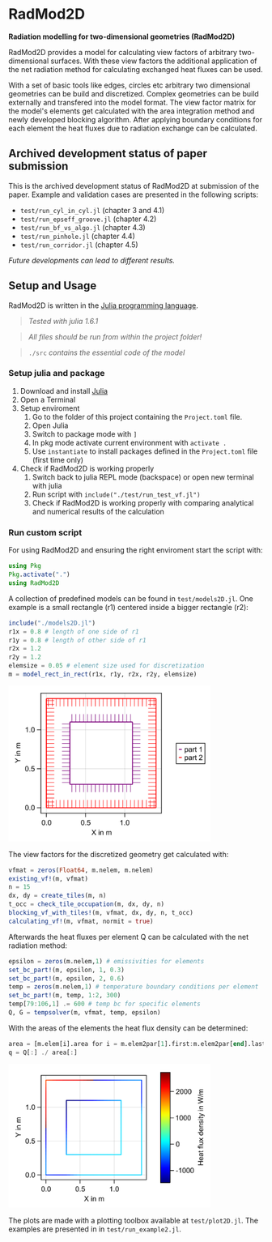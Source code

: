 # RadMod2D

**Radiation modelling for two-dimensional geometries (RadMod2D)**

RadMod2D provides a model for calculating view factors of arbitrary two-dimensional surfaces. With these view factors the additional application of the net radiation method for calculating exchanged heat fluxes can be used.

With a set of basic tools like edges, circles etc arbitrary two dimensional geometries can be build and discretized. Complex geometries can be build externally and transfered into the model format. The view factor matrix for the model's elements get calculated with the area integration method and newly developed blocking algorithm. After applying boundary conditions for each element the heat fluxes due to radiation exchange can be calculated.

## Archived development status of paper submission

This is the archived development status of RadMod2D at submission of the paper.
Example and validation cases are presented in the following scripts:

- `test/run_cyl_in_cyl.jl` (chapter 3 and 4.1)
- `test/run_epseff_groove.jl` (chapter 4.2)
- `test/run_bf_vs_algo.jl` (chapter 4.3)
- `test/run_pinhole.jl` (chapter 4.4)
- `test/run_corridor.jl` (chapter 4.5)

_Future developments can lead to different results._
## Setup and Usage

RadMod2D is written in the [Julia programming language](https://julialang.org/).

> _Tested with julia 1.6.1_

> _All files should be run from within the project folder!_

> `./src` _contains the essential code of the model_

### Setup julia and package

1. Download and install [Julia](https://julialang.org/)
2. Open a Terminal
3. Setup enviroment
    1. Go to the folder of this project containing the `Project.toml` file.
    2. Open Julia
    3. Switch to package mode with  `]`
    4. In pkg mode activate current environment with `activate .`
    5. Use `instantiate` to install packages defined in the `Project.toml` file (first time only)
4. Check if RadMod2D is working properly
    1. Switch back to julia REPL mode (backspace) or open new terminal with julia
    2. Run script with `include("./test/run_test_vf.jl")`
    3. Check if RadMod2D is working properly with comparing analytical and numerical results of the calculation
### Run custom script

For using RadMod2D and ensuring the right enviroment start the script with:
```julia
using Pkg
Pkg.activate(".")
using RadMod2D
```
A collection of predefined models can be found in `test/models2D.jl`. One example is a small rectangle (r1) centered inside a bigger rectangle (r2):
```julia
include("./models2D.jl")
r1x = 0.8 # length of one side of r1
r1y = 0.8 # length of other side of r1
r2x = 1.2
r2y = 1.2
elemsize = 0.05 # element size used for discretization
m = model_rect_in_rect(r1x, r1y, r2x, r2y, elemsize)
```

<img src="img/fig_rect_in_rect_mesh2D.png" alt="mesh" width="400"/>

The view factors for the discretized geometry get calculated with:
```julia
vfmat = zeros(Float64, m.nelem, m.nelem)
existing_vf!(m, vfmat)
n = 15
dx, dy = create_tiles(m, n)
t_occ = check_tile_occupation(m, dx, dy, n)
blocking_vf_with_tiles!(m, vfmat, dx, dy, n, t_occ)
calculating_vf!(m, vfmat, normit = true)
```

Afterwards the heat fluxes per element Q can be calculated with the net radiation method:
```julia
epsilon = zeros(m.nelem,1) # emissivities for elements
set_bc_part!(m, epsilon, 1, 0.3)
set_bc_part!(m, epsilon, 2, 0.6)
temp = zeros(m.nelem,1) # temperature boundary conditions per element
set_bc_part!(m, temp, 1:2, 300)
temp[79:106,1] .= 600 # temp bc for specific elements
Q, G = tempsolver(m, vfmat, temp, epsilon)
```

With the areas of the elements the heat flux density can be determined:
```julia
area = [m.elem[i].area for i = m.elem2par[1].first:m.elem2par[end].last]
q = Q[:] ./ area[:]
```
<img src="img/fig_rect_in_rect_q2D.png" alt="heat-flux-density" width="400"/>

The plots are made with a plotting toolbox available at `test/plot2D.jl`. The examples are presented in in `test/run_example2.jl`.
